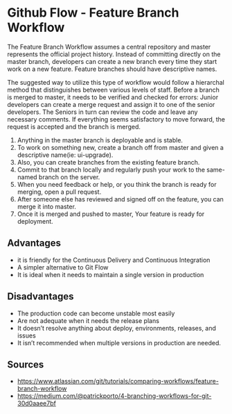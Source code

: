 # Github Flow - Feature Branch Workflow
The Feature Branch Workflow assumes a central repository and master represents the official project history. Instead of committing directly on the master branch, developers can create a new branch every time they start work on a new feature. Feature branches should have descriptive names.

The suggested way to utilize this type of workflow would follow a hierarchal method that distinguishes between various levels of staff. 
Before a branch is merged to master, it needs to be verified and checked for errors:
Junior developers can create a merge request and assign it to one of the senior developers. The Seniors in turn can review the code and leave any necessary comments. If everything seems satisfactory to move forward, the request is accepted and the branch is merged.

1. Anything in the master branch is deployable and is stable.  
1. To work on something new, create a branch off from master and given a descriptive name(ie: ui-upgrade).  
1. Also, you can create branches from the existing feature branch.  
1. Commit to that branch locally and regularly push your work to the same-named branch on the server.  
1. When you need feedback or help, or you think the branch is ready for merging, open a pull request.  
1. After someone else has reviewed and signed off on the feature, you can merge it into master.  
1. Once it is merged and pushed to master, Your feature is ready for deployment.  

## Advantages
- it is friendly for the Continuous Delivery and Continuous Integration  
- A simpler alternative to Git Flow  
- It is ideal when it needs to maintain a single version in production  

## Disadvantages
- The production code can become unstable most easily  
- Are not adequate when it needs the release plans  
- It doesn’t resolve anything about deploy, environments, releases, and issues  
- It isn’t recommended when multiple versions in production are needed.  

## Sources
- https://www.atlassian.com/git/tutorials/comparing-workflows/feature-branch-workflow
- https://medium.com/@patrickporto/4-branching-workflows-for-git-30d0aaee7bf